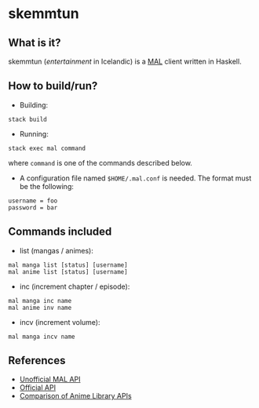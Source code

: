 # skemmtun

## What is it?

skemmtun (*entertainment* in Icelandic) is a [MAL](http://myanimelist.net) client written in Haskell.

## How to build/run?

- Building:
```
stack build
```

- Running:
```
stack exec mal command
```
where `command` is one of the commands described below.

- A configuration file named `$HOME/.mal.conf` is needed. The format must be the following:
```
username = foo
password = bar
```

## Commands included

- list (mangas / animes):
```
mal manga list [status] [username]
mal anime list [status] [username]
```

- inc (increment chapter / episode):
```
mal manga inc name
mal anime inv name
```

- incv (increment volume):
```
mal manga incv name
```

## References

- [Unofficial MAL API](https://github.com/chuyeow/myanimelist-api)
- [Official API](http://myanimelist.net/modules.php?go=api)
- [Comparison of Anime Library APIs](http://taiga.erengy.com/api.html)

